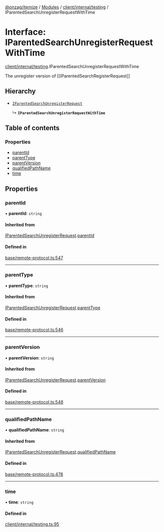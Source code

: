 [@onzag/itemize](../README.md) / [Modules](../modules.md) / [client/internal/testing](../modules/client_internal_testing.md) / IParentedSearchUnregisterRequestWithTime

# Interface: IParentedSearchUnregisterRequestWithTime

[client/internal/testing](../modules/client_internal_testing.md).IParentedSearchUnregisterRequestWithTime

The unregister version of [[IParentedSearchRegisterRequest]]

## Hierarchy

- [`IParentedSearchUnregisterRequest`](base_remote_protocol.IParentedSearchUnregisterRequest.md)

  ↳ **`IParentedSearchUnregisterRequestWithTime`**

## Table of contents

### Properties

- [parentId](client_internal_testing.IParentedSearchUnregisterRequestWithTime.md#parentid)
- [parentType](client_internal_testing.IParentedSearchUnregisterRequestWithTime.md#parenttype)
- [parentVersion](client_internal_testing.IParentedSearchUnregisterRequestWithTime.md#parentversion)
- [qualifiedPathName](client_internal_testing.IParentedSearchUnregisterRequestWithTime.md#qualifiedpathname)
- [time](client_internal_testing.IParentedSearchUnregisterRequestWithTime.md#time)

## Properties

### parentId

• **parentId**: `string`

#### Inherited from

[IParentedSearchUnregisterRequest](base_remote_protocol.IParentedSearchUnregisterRequest.md).[parentId](base_remote_protocol.IParentedSearchUnregisterRequest.md#parentid)

#### Defined in

[base/remote-protocol.ts:547](https://github.com/onzag/itemize/blob/59702dd5/base/remote-protocol.ts#L547)

___

### parentType

• **parentType**: `string`

#### Inherited from

[IParentedSearchUnregisterRequest](base_remote_protocol.IParentedSearchUnregisterRequest.md).[parentType](base_remote_protocol.IParentedSearchUnregisterRequest.md#parenttype)

#### Defined in

[base/remote-protocol.ts:546](https://github.com/onzag/itemize/blob/59702dd5/base/remote-protocol.ts#L546)

___

### parentVersion

• **parentVersion**: `string`

#### Inherited from

[IParentedSearchUnregisterRequest](base_remote_protocol.IParentedSearchUnregisterRequest.md).[parentVersion](base_remote_protocol.IParentedSearchUnregisterRequest.md#parentversion)

#### Defined in

[base/remote-protocol.ts:548](https://github.com/onzag/itemize/blob/59702dd5/base/remote-protocol.ts#L548)

___

### qualifiedPathName

• **qualifiedPathName**: `string`

#### Inherited from

[IParentedSearchUnregisterRequest](base_remote_protocol.IParentedSearchUnregisterRequest.md).[qualifiedPathName](base_remote_protocol.IParentedSearchUnregisterRequest.md#qualifiedpathname)

#### Defined in

[base/remote-protocol.ts:478](https://github.com/onzag/itemize/blob/59702dd5/base/remote-protocol.ts#L478)

___

### time

• **time**: `string`

#### Defined in

[client/internal/testing.ts:95](https://github.com/onzag/itemize/blob/59702dd5/client/internal/testing.ts#L95)
